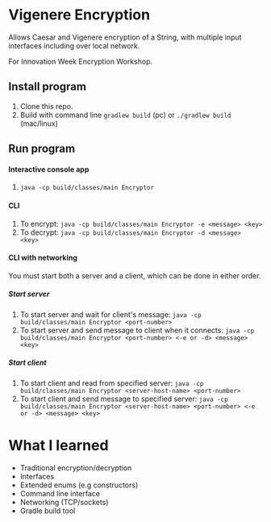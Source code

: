 # Vigenere Encryption
Allows Caesar and Vigenere encryption of a String, with multiple input interfaces including over local network.

For Innovation Week Encryption Workshop.

## Install program
1. Clone this repo.
1. Build with command line `gradlew build` (pc) or `./gradlew build` (mac/linux)

## Run program

#### Interactive console app
1. `java -cp build/classes/main Encryptor`

#### CLI
1. To encrypt: `java -cp build/classes/main Encryptor -e <message> <key>`
1. To decrypt: `java -cp build/classes/main Encryptor -d <message> <key>`
    
#### CLI with networking
You must start both a server and a client, which can be done in either order.

##### Start server
1. To start server and wait for client's message: `java -cp build/classes/main Encryptor <port-number>`
1. To start server and send message to client when it connects: `java -cp build/classes/main Encryptor <port-number> <-e or -d> <message> <key>`

##### Start client
1. To start client and read from specified server: `java -cp build/classes/main Encryptor <server-host-name> <port-number>`
1. To start client and send message to specified server: `java -cp build/classes/main Encryptor <server-host-name> <port-number> <-e or -d> <message> <key>`
  

# What I learned
* Traditional encryption/decryption
* Interfaces
* Extended enums (e.g constructors)
* Command line interface
* Networking (TCP/sockets)
* Gradle build tool
